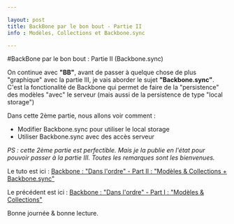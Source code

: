 ```yaml
---

layout: post
title: BackBone par le bon bout - Partie II
info : Modèles, Collections et Backbone.sync

---
```


#BackBone par le bon bout : Partie II (Backbone.sync)

On continue avec **"BB"**, avant de passer à quelque chose de plus "graphique" avec la partie III, je vais aborder le sujet **"Backbone.sync"**. C'est la fonctionalité de Backbone qui permet de faire de la "persistence" des modèles "avec" le serveur (mais aussi de la persistence de type "local storage")

Dans cette 2ème partie, nous allons voir comment :

- Modifier Backbone.sync pour utiliser le local storage
- Utiliser Backbone.sync avec des accès serveur

*PS : cette 2ème partie est perfectible. Mais je la publie en l'état pour pouvoir passer à la partie III. Toutes les remarques sont les bienvenues.*

Le tuto est ici : [Backbone : "Dans l'ordre" - Part II : "Modèles & Collections + Backbone.sync"](https://github.com/k33g/articles/blob/master/2011-08-10-BB-SYNC.md)

Le précédent est ici : [Backbone : "Dans l'ordre" - Part I : "Modèles & Collections"](https://github.com/k33g/articles/blob/master/2011-08-08-BB-MODELS-COLLECTIONS.md)

Bonne journée & bonne lecture.



